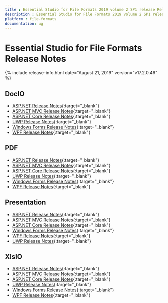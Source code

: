 ```yaml
---
title : Essential Studio for File Formats 2019 volume 2 SP1 release Release Notes  
description : Essential Studio for File Formats 2019 volume 2 SP1 release Release Notes  
platform : file-formats
documentation: ug
---
```


# Essential Studio for File Formats  Release Notes  

{% include release-info.html date="August 21, 2019" version="v17.2.0.46" %} 

## DocIO

* [ASP.NET Release Notes](/aspnet/release-notes/v17.2.0.46#docio){:target="_blank"}
* [ASP.NET MVC Release Notes](/aspnetmvc/release-notes/v17.2.0.46#docio){:target="_blank"}
* [ASP.NET Core Release Notes](/aspnet-core/release-notes/v17.2.0.46#docio){:target="_blank"}
* [UWP Release Notes](/uwp/release-notes/v17.2.0.46#docio){:target="_blank"}
* [Windows Forms Release Notes](/windowsforms/release-notes/v17.2.0.46#docio){:target="_blank"}
* [WPF Release Notes](/wpf/release-notes/v17.2.0.46#docio){:target="_blank"}


## PDF

* [ASP.NET Release Notes](/aspnet/release-notes/v17.2.0.46#pdf){:target="_blank"}
* [ASP.NET MVC Release Notes](/aspnetmvc/release-notes/v17.2.0.46#pdf){:target="_blank"}
* [ASP.NET Core Release Notes](/aspnet-core/release-notes/v17.2.0.46#pdf){:target="_blank"}
* [UWP Release Notes](/uwp/release-notes/v17.2.0.46#pdf){:target="_blank"}
* [Windows Forms Release Notes](/windowsforms/release-notes/v17.2.0.46#pdf){:target="_blank"}
* [WPF Release Notes](/wpf/release-notes/v17.2.0.46#pdf){:target="_blank"}


## Presentation

* [ASP.NET Release Notes](/aspnet/release-notes/v17.2.0.46#presentation){:target="_blank"}
* [ASP.NET MVC Release Notes](/aspnetmvc/release-notes/v17.2.0.46#presentation){:target="_blank"}
* [ASP.NET Core Release Notes](/aspnet-core/release-notes/v17.2.0.46#presentation){:target="_blank"}
* [Windows Forms Release Notes](/windowsforms/release-notes/v17.2.0.46#presentation){:target="_blank"}
* [WPF Release Notes](/wpf/release-notes/v17.2.0.46#presentation){:target="_blank"}
* [UWP Release Notes](/uwp/release-notes/v17.2.0.46#presentation){:target="_blank"}


## XlsIO

* [ASP.NET Release Notes](/aspnet/release-notes/v17.2.0.46#xlsio){:target="_blank"}
* [ASP.NET MVC Release Notes](/aspnetmvc/release-notes/v17.2.0.46#xlsio){:target="_blank"}
* [ASP.NET Core Release Notes](/aspnet-core/release-notes/v17.2.0.46#xlsio){:target="_blank"}
* [UWP Release Notes](/uwp/release-notes/v17.2.0.46#xlsio){:target="_blank"}
* [Windows Forms Release Notes](/windowsforms/release-notes/v17.2.0.46#xlsio){:target="_blank"}
* [WPF Release Notes](/wpf/release-notes/v17.2.0.46#xlsio){:target="_blank"}